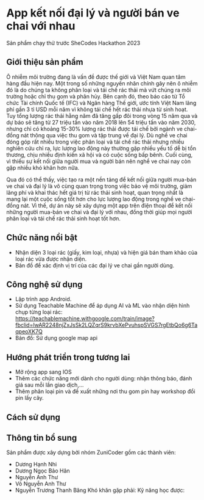 # App kết nối đại lý và người bán ve chai với nhau
Sản phẩm chạy thử trước SheCodes Hackathon 2023
## Giới thiệu sản phẩm
Ô nhiễm môi trường đang là vấn đề được thế giới và Việt Nam quan tâm hàng đầu hiện nay. Một trong số những nguyên nhân chính gây nên ô nhiễm đó là do chúng ta không phân loại và tái chế rác thải mà vứt chúng ra môi trường hoặc chỉ thu gom và phân hủy.
Bên cạnh đó, theo báo cáo từ Tổ chức Tài chính Quốc tế (IFC) và Ngân hàng Thế giới, ước tính Việt Nam lãng phí gần 3 tỉ USD mỗi năm vì không tái chế hết rác thải nhựa từ sinh hoạt. Tuy tổng lượng rác thải hằng năm đã tăng gấp đôi trong vòng 15 năm qua và dự báo sẽ tăng từ 27 triệu tấn vào năm 2018 lên 54 triệu tấn vào năm 2030, nhưng chỉ có khoảng 15-30% lượng rác thải được tái chế bởi ngành ve chai-đồng nát thông qua việc thu gom và tập trung về đại lý.
Dù nghề ve chai đóng góp rất nhiều trong việc phân loại và tái chế rác thải nhưng nhiều nghiên cứu chỉ ra, lực lượng lao động này thường gặp nhiều yếu tố dễ bị tổn thương, chịu nhiều định kiến xã hội và có cuộc sống bấp bênh. Cuối cùng, vì thiếu sự kết nối giữa người mua và người bán nên nghề ve chai nay còn gặp nhiều khó khăn hơn nữa.

Qua đó có thể thấy, việc tạo ra một nền tảng để kết nối giữa người mua-bán ve chai và đại lý là vô cùng quan trọng trong việc bảo vệ môi trường, giảm lãng phí và khai thác hết giá trị từ rác thải sinh hoạt, quan trọng nhất là mang lại một cuộc sống tốt hơn cho lực lượng lao động trong nghề ve chai-đồng nát. Vì thế, dự án này sẽ xây dựng một app trên điện thoại để kết nối những người mua-bán ve chai và đại lý với nhau, đồng thời giúp mọi người phân loại và tái chế rác thải sinh hoạt tốt hơn.
## Chức năng nổi bật
- Nhận diện 3 loại rác (giấy, kim loại, nhựa) và hiện giá bán tham khảo của loại rác vừa được nhận diện.
- Bản đồ để xác định vị trí của các đại lý ve chai gần người dùng.
## Công nghệ sử dụng
- Lập trình app Android.
- Sử dụng Teachable Machine để áp dụng AI và ML vào nhận diện hình chụp từng loại rác: https://teachablemachine.withgoogle.com/train/image?fbclid=IwAR2248njZxJsSk2LQZqrS9krvbXePvuhspSVGS7rgEtbQo6g6TaqpeoXK7Q
- Bản đồ: Sử dụng google map api
## Hướng phát triển trong tương lai
- Mở rộng app sang IOS
- Thêm các chức năng mới dành cho người dùng: nhận thông báo, đánh giá sau mỗi lần giao dịch,...
- Thêm phân loại pin và đề xuất những nơi thu gom pin hay workshop đổi pin lấy cây.
## Cách sử dụng

## Thông tin bổ sung
Sản phẩm được xây dựng bởi nhóm ZuniCoder gồm các thành viên:
- Dương Hạnh Nhi
- Dương Ngọc Bảo Hân
- Nguyễn Anh Thư
- Võ Nguyễn Anh Thư
- Nguyễn Trương Thanh Băng
Khó khăn gặp phải:
Kỹ năng học được:
